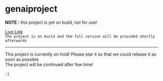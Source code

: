 # genaiproject
**NOTE :**
this project is yet on build,
not for use!

[Live Link](https://genai-wqyl.onrender.com)
<br />
`The project is on build and the full version will be provided shortly afterwards`
<hr />
This project is currently on hold! Please star it so that we could release it as soon as possible
<br />
The project will be continued after few time!

  : ) 
